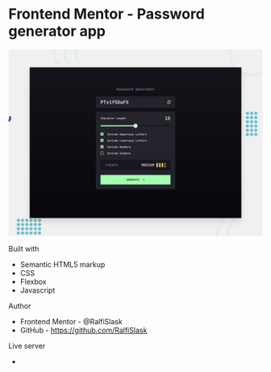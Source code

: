# Frontend Mentor - Password generator app

![Design preview for the Password generator app coding challenge](./preview.jpg)


Built with

- Semantic HTML5 markup
- CSS
- Flexbox
- Javascript

Author

- Frontend Mentor - @RalfiSlask
- GitHub - https://github.com/RalfiSlask

Live server

- 

